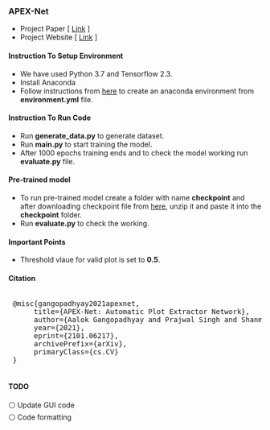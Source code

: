 ### APEX-Net
* Project Paper [ [Link](https://arxiv.org/abs/2101.06217) ]
* Project Website  [ [Link](https://sites.google.com/view/apexnetpaper) ]

#### Instruction To Setup Environment
* We have used Python 3.7 and Tensorflow 2.3.
* Install Anaconda
* Follow instructions from [here](https://docs.conda.io/projects/conda/en/4.6.1/user-guide/tasks/manage-environments.html) to create an anaconda environment from **environment.yml** file.

#### Instruction To Run Code
* Run **generate_data.py** to generate dataset.
* Run **main.py** to start training the model.
* After 1000 epochs training ends and to check the model working run **evaluate.py** file.

#### Pre-trained model
* To run pre-trained model create a folder with name **checkpoint** and after downloading checkpoint file from [here](https://drive.google.com/file/d/1THyD7zAukb8Io3kaVx5vxejA9pGh1Oyg/view?usp=sharing), unzip it and paste it into the **checkpoint** folder.
* Run **evaluate.py** to check the working.

#### Important Points
* Threshold vlaue for valid plot is set to **0.5**.


#### Citation
<pre>
 
 @misc{gangopadhyay2021apexnet,
      title={APEX-Net: Automatic Plot Extractor Network}, 
      author={Aalok Gangopadhyay and Prajwal Singh and Shanmuganathan Raman},
      year={2021},
      eprint={2101.06217},
      archivePrefix={arXiv},
      primaryClass={cs.CV}
 }

</pre>

#### TODO
⚪ Update GUI code <br/>
:white_circle: Code formatting
